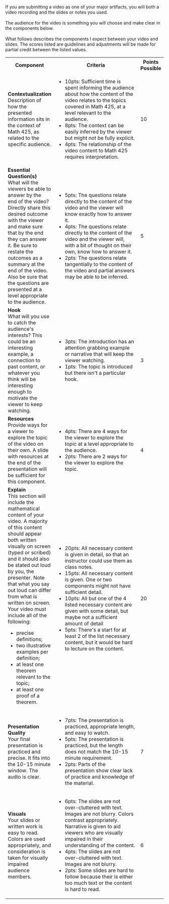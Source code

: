 <div id="uws-droplets-page">
If you are submitting a video as one of your major artifacts, you will both a video recording and the slides or notes you used.
<br><br>
The audience for the video is something you will choose and make clear in the components below.
<br><br>
What follows describes the components I expect between your video and slides. The scores listed are guidelines and adjustments will be made for partial credit between the listed values.

<table class="bordered">
<tr>
  <th style="width:30%"> Component </th>
  <th style="width:60%"> Criteria </th>
  <th style="width:10%"> Points Possible </th>
</tr>
<tr>
  <td>
    <b>Contextualization</b>
    <br>Description of how the presented information sits in the context of Math 425, as related to the specific audience.
  </td>
  <td>
    <ul>
      <li>10pts: Sufficient time is spent informing the audience about how the content of the video relates to the topics covered in Math 425, at a level relevant to the audience.</li>
      <li>8pts: The context can be easily inferred by the viewer but might not be fully explicit.</li>
      <li>4pts: The relationship of the video content to Math 425 requires interpretation.</li>
    </ul>
  </td>
  <td>10</td>
</tr>
<tr>
  <td>
    <b>Essential Question(s)</b>
    <br>
    What will the viewers be able to answer by the end of the video?  Directly share this desired outcome with the viewer and make sure that by the end they can answer it. Be sure to restate the outcomes as a summary at the end of the video. Also be sure that the questions are presented at a level appropriate to the audience.
  </td>
  <td>
    <ul>
      <li>5pts: The questions relate directly to the content of the video and the viewer will know exactly how to answer it. </li>
      <li>4pts: The questions relate directly to the content of the video and the viewer will, with a bit of thought on their own, know how to answer it.</li>
      <li>2pts: The questions relate tangentially to the content of the video and partial answers may be able to be inferred.</li>
    </ul>
  </td>
  <td>5</td>
</tr>
<tr>
  <td>
    <b>Hook</b>
    <br>
    What will you use to catch the audience's interests? 
    This could be an interesting example, a connection to past content, or whatever you think will be interesting enough to motivate the viewer to keep watching.
  </td>
  <td>
    <ul>
      <li>3pts: The introduction has an attention grabbing example or narrative that will keep the viewer watching.</li>
      <li>1pts: The topic is introduced but there isn't a particular hook.
    </ul>
  </td>
  <td>3</td>
</tr>

<tr>
  <td>
    <b>Resources</b>
    <br>
    Provide ways for a viewer to explore the topic of the video on their own. A slide with resources at the end of the presentation will be sufficient for this component.
  </td>
  <td>
    <ul>
      <li>4pts: There are 4 ways for the viewer to explore the topic at a level appropriate to the audience.</li>
      <li>2pts: There are 2 ways for the viewer to explore the topic.</li>
    </ul>
  </td>
  <td>4</td>
</tr>

<tr>
  <td>
    <b>Explain</b>
    <br>
    This section will include the mathematical content of your video. A majority of this content should appear both written visually on screen (typed or scribed) and it should also be stated out loud by you, the presenter. Note that what you say out loud can differ from what is written on screen. Your video must include all of the following:
      <ul>
        <li>precise definitions;</li>
        <li>two illustrative examples per definition;</li>
        <li>at least one theorem relevant to the topic;</li>
        <li>at least one proof of a theorem.</li>
      </ul>
  </td>
  <td>
    <ul>
      <li>20pts: All necessary content is given in detail, so that an instructor could use them as class notes.</li>
      <li>15pts: All necessary content is given. One or two components might not have sufficient detail.</li>
      <li>10pts: All but one of the 4 listed necessary content are given with some detail, but maybe not a sufficient amount of detail</li>
      <li>5pts: There's a start for at least 2 of the list necessary content, but it would be hard to lecture on the content.</li>
    </ul>
  </td>
  <td>20</td>
</tr>

<tr>
  <td>
    <b>Presentation Quality</b>
    <br>
    Your final presentation is practiced and precise. It fits into the 10-15 minute window. The audio is clear.
  </td>
  <td>
    <ul>
      <li>7pts: The presentation is practiced, appropriate length, and easy to watch.</li>
      <li>5pts: The presentation is practiced, but the length does not match the 10-15 minute requirement.</li>
      <li>2pts: Parts of the presentation show clear lack of practice and knowledge of the material.</li>
    </ul>
  </td>
  <td>7</td>
</tr>

<tr>
  <td>
    <b>Visuals</b>
    <br>
    Your slides or written work is easy to read. Colors are used appropriately, and consideration is taken for visually impaired audience members.
  </td>
  <td>
    <ul>
      <li>6pts: The slides are not over-cluttered with text. Images are not blurry. Colors contrast appropriately. Narrative is given to aid viewers who are visually impaired in their understanding of the content.</li>
      <li>4pts: The slides are not over-cluttered with text. Images are not blurry.</li>
      <li>2pts: Some slides are hard to follow because their is either too much text or the content is hard to read.</li>
    </ul>
  </td>
  <td>6</td>
</tr>

</table>
</div>